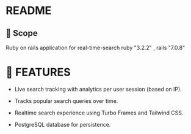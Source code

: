 # README
## 📌 Scope
Ruby on rails application for real-time-search ruby "3.2.2" , rails "7.0.8"


# 🚀 FEATURES 
  
 - Live search tracking with analytics per user session (based on IP).
  
 - Tracks popular search queries over time.
  
 - Realtime search experience using Turbo Frames and Tailwind CSS.
 
 - PostgreSQL database for persistence.
  
